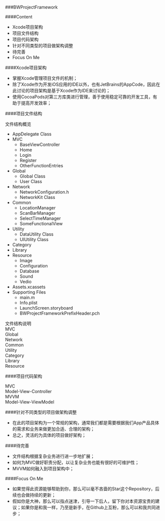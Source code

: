 ###BWProjectFramework

####Content  
* Xcode项目架构
* 项目文件结构
* 项目代码架构
* 针对不同类型的项目做架构调整
* 待完善
* Focus On Me

####Xcode项目架构
* 掌握Xcode管理项目文件的机制；  
* 除了Xcode作为开发iOS应用的IDE以外，也有JetBrains的AppCode，因此在此讨论的项目架构是基于Xcode作为IDE来讨论的；  
* 使用CocoaPods对第三方库类进行管理，善于使用稳定可靠的开发工具，有助于提高开发效率；

####项目文件结构

文件结构概览  

* AppDelegate Class
* MVC
	* BaseViewController
	* Home
	* Login
	* Register
	* OtherFunctionEntries
* Global
	* Global Class
	* User Class
* Network
	* NetworkConfiguration.h
	* NetworkKit Class
* Common
	* LocationManager
	* ScanBarManager
	* SelectTimeManager
	* SomeFunctionalView
* Utility
	* DataUtility Class
	* UIUtility Class
* Category
* Library
* Resource
	* Image
	* Configuration
	* Database
	* Sound
	* Vedio
* Assets.xcassets
* Supporting Files
	* main.m
	* Info.plist
	* LaunchScreen.storyboard
	* BWProjectFrameworkPrefixHeader.pch

文件结构说明  
MVC    
Global  
Network  
Common  
Utility  
Category  
Library  
Resource

####项目代码架构  
  
MVC  
Model-View-Controller  
MVVM  
Model-View-ViewModel  

####针对不同类型的项目做架构调整
* 在此的项目架构为一个常规的架构，通常我们都是需要根据我们App产品具体的需求和业务来做更加合适、合理的架构；  
* 总之，灵活的为具体的项目做好架构；

####待完善
* 文件结构根据复杂业务进行进一步地扩展；
* 如何为MVC做好职责分配，以让复杂业务也能有很好的可维护性；
* MVVM如何融入到项目架构中；

####Focus On Me
* 如果觉得此资源能够帮助到你，那么可以毫不吝啬的Star这个Repository，后续也会做持续的更新；
* 假如你是大神，那么可以指点迷津，引导一下后人，留下你对本资源宝贵的建议；如果你是和我一样，乃至是新手，在Github上互粉，那么可以和我共同进步；